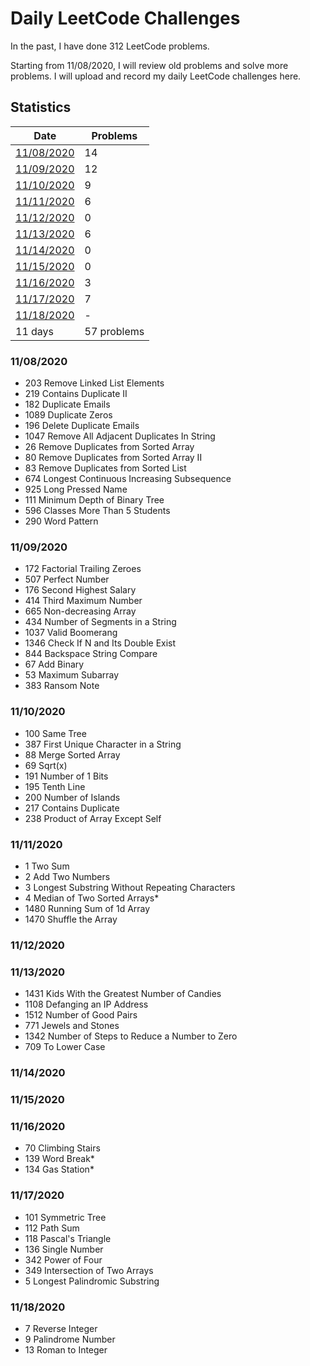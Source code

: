 # Daily LeetCode Challenges

In the past, I have done 312 LeetCode problems.  
 
Starting from 11/08/2020, I will review old problems and solve more problems. I will upload and record my daily LeetCode challenges here.

## Statistics

| Date       	| Problems 	|
|------------	|----------	|
| [11/08/2020](https://github.com/u0966537/LeetCode-Problems#11082020) 	|       14 	|
| [11/09/2020](https://github.com/u0966537/LeetCode-Problems#11092020) 	|       12 	|
| [11/10/2020](https://github.com/u0966537/LeetCode-Problems#11102020) 	|       9 	|
| [11/11/2020](https://github.com/u0966537/LeetCode-Problems#11112020) 	|       6 	|
| [11/12/2020](https://github.com/u0966537/LeetCode-Problems#11122020) 	|       0 	|
| [11/13/2020](https://github.com/u0966537/LeetCode-Problems#11132020) 	|       6 	|
| [11/14/2020](https://github.com/u0966537/LeetCode-Problems#11142020) 	|       0 	|
| [11/15/2020](https://github.com/u0966537/LeetCode-Problems#11152020) 	|       0 	|
| [11/16/2020](https://github.com/u0966537/LeetCode-Problems#11162020) 	|       3 	|
| [11/17/2020](https://github.com/u0966537/LeetCode-Problems#11172020) 	|       7 	|
| [11/18/2020](https://github.com/u0966537/LeetCode-Problems#11182020) 	|       - 	|
| 11 days 	|       57 problems 	|

### 11/08/2020
- 203 Remove Linked List Elements
- 219 Contains Duplicate II
- 182 Duplicate Emails
- 1089 Duplicate Zeros
- 196 Delete Duplicate Emails
- 1047 Remove All Adjacent Duplicates In String
- 26 Remove Duplicates from Sorted Array
- 80 Remove Duplicates from Sorted Array II
- 83 Remove Duplicates from Sorted List
- 674 Longest Continuous Increasing Subsequence
- 925 Long Pressed Name
- 111 Minimum Depth of Binary Tree
- 596 Classes More Than 5 Students
- 290 Word Pattern

### 11/09/2020
- 172 Factorial Trailing Zeroes
- 507 Perfect Number
- 176 Second Highest Salary
- 414 Third Maximum Number
- 665 Non-decreasing Array
- 434 Number of Segments in a String
- 1037 Valid Boomerang
- 1346 Check If N and Its Double Exist
- 844 Backspace String Compare
- 67 Add Binary
- 53 Maximum Subarray
- 383 Ransom Note

### 11/10/2020
- 100 Same Tree
- 387 First Unique Character in a String
- 88 Merge Sorted Array
- 69 Sqrt(x)
- 191 Number of 1 Bits
- 195 Tenth Line
- 200 Number of Islands
- 217 Contains Duplicate 
- 238 Product of Array Except Self

### 11/11/2020
- 1 Two Sum
- 2 Add Two Numbers
- 3 Longest Substring Without Repeating Characters
- 4 Median of Two Sorted Arrays*
- 1480 Running Sum of 1d Array
- 1470 Shuffle the Array

### 11/12/2020

### 11/13/2020
- 1431 Kids With the Greatest Number of Candies
- 1108 Defanging an IP Address
- 1512 Number of Good Pairs
- 771 Jewels and Stones
- 1342 Number of Steps to Reduce a Number to Zero
- 709 To Lower Case

### 11/14/2020

### 11/15/2020

### 11/16/2020
- 70 Climbing Stairs
- 139 Word Break*
- 134 Gas Station*


### 11/17/2020
- 101 Symmetric Tree
- 112 Path Sum
- 118 Pascal's Triangle
- 136 Single Number
- 342 Power of Four
- 349 Intersection of Two Arrays
- 5 Longest Palindromic Substring

### 11/18/2020
- 7 Reverse Integer
- 9 Palindrome Number
- 13 Roman to Integer